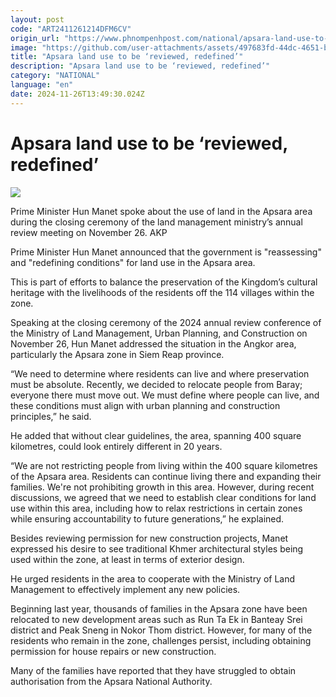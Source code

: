 ```yaml
---
layout: post
code: "ART2411261214DFM6CV"
origin_url: "https://www.phnompenhpost.com/national/apsara-land-use-to-be-reviewed-redefined-"
image: "https://github.com/user-attachments/assets/497683fd-44dc-4651-b8d0-c3a06968f3b4"
title: "Apsara land use to be ‘reviewed, redefined’"
description: "​​Apsara land use to be ‘reviewed, redefined’​"
category: "NATIONAL"
language: "en"
date: 2024-11-26T13:49:30.024Z
---
```


# Apsara land use to be ‘reviewed, redefined’

![](https://github.com/user-attachments/assets/f92aec11-0ae5-4a6f-82e4-3a1a02145625)

Prime Minister Hun Manet spoke about the use of land in the Apsara area during the closing ceremony of the land management ministry’s annual review meeting on November 26. AKP

Prime Minister Hun Manet announced that the government is "reassessing" and "redefining conditions" for land use in the Apsara area. 

This is part of efforts to balance the preservation of the Kingdom’s cultural heritage with the livelihoods of the residents off the 114 villages within the zone.

Speaking at the closing ceremony of the 2024 annual review conference of the Ministry of Land Management, Urban Planning, and Construction on November 26, Hun Manet addressed the situation in the Angkor area, particularly the Apsara zone in Siem Reap province.

“We need to determine where residents can live and where preservation must be absolute. Recently, we decided to relocate people from Baray; everyone there must move out. We must define where people can live, and these conditions must align with urban planning and construction principles,” he said.

He added that without clear guidelines, the area, spanning 400 square kilometres, could look entirely different in 20 years.

“We are not restricting people from living within the 400 square kilometres of the Apsara area. Residents can continue living there and expanding their families. We're not prohibiting growth in this area. However, during recent discussions, we agreed that we need to establish clear conditions for land use within this area, including how to relax restrictions in certain zones while ensuring accountability to future generations,” he explained.

Besides reviewing permission for new construction projects, Manet expressed his desire to see traditional Khmer architectural styles being used within the zone, at least in terms of exterior design.

He urged residents in the area to cooperate with the Ministry of Land Management to effectively implement any new policies.

Beginning last year, thousands of families in the Apsara zone have been relocated to new development areas such as Run Ta Ek in Banteay Srei district and Peak Sneng in Nokor Thom district. However, for many of the residents who remain in the zone, challenges persist, including obtaining permission for house repairs or new construction. 

Many of the families have reported that they have struggled to obtain authorisation from the Apsara National Authority.